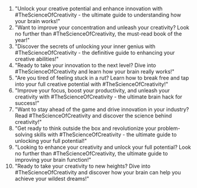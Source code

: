 1. "Unlock your creative potential and enhance innovation with #TheScienceOfCreativity - the ultimate guide to understanding how your brain works!"
2. "Want to improve your concentration and unleash your creativity? Look no further than #TheScienceOfCreativity, the must-read book of the year!"
3. "Discover the secrets of unlocking your inner genius with #TheScienceOfCreativity - the definitive guide to enhancing your creative abilities!"
4. "Ready to take your innovation to the next level? Dive into #TheScienceOfCreativity and learn how your brain really works!"
5. "Are you tired of feeling stuck in a rut? Learn how to break free and tap into your full creative potential with #TheScienceOfCreativity!"
6. "Improve your focus, boost your productivity, and unleash your creativity with #TheScienceOfCreativity - the ultimate brain hack for success!"
7. "Want to stay ahead of the game and drive innovation in your industry? Read #TheScienceOfCreativity and discover the science behind creativity!"
8. "Get ready to think outside the box and revolutionize your problem-solving skills with #TheScienceOfCreativity - the ultimate guide to unlocking your full potential!"
9. "Looking to enhance your creativity and unlock your full potential? Look no further than #TheScienceOfCreativity, the ultimate guide to improving your brain function!"
10. "Ready to take your creativity to new heights? Dive into #TheScienceOfCreativity and discover how your brain can help you achieve your wildest dreams!"
